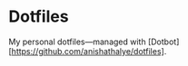 Dotfiles 
=================

My personal dotfiles—managed with [Dotbot][https://github.com/anishathalye/dotfiles].

[dotbot]: https://github.com/anishathalye/dotbot
